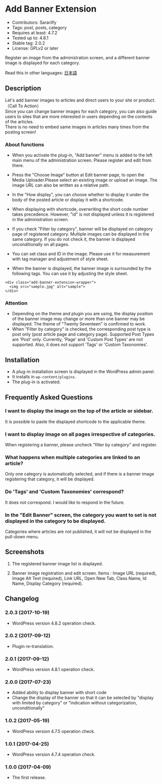 # Add Banner Extension
- Contributors: Sararilfy
- Tags: post, posts, category
- Requires at least: 4.7.2
- Tested up to: 4.8.1
- Stable tag: 2.0.2
- License: GPLv2 or later

Register an image from the administration screen, and a different banner image is displayed for each category.

Read this in other languages: <a href="./README.ja.md">日本語</a>


## Description

Let's add banner images to articles and direct users to your site or product.（Call To Action）<br>
Since you can change banner images for each category, you can also guide users to sites that are more interested in users depending on the contents of the articles.<br>
There is no need to embed same images in articles many times from the posting screen!

### About functions
* When you activate the plug-in, "Add banner" menu is added to the left main menu of the administration screen. Please register and edit from there.

* Press the "Choose Image" button at Edit banner page, to open the Media Uploader.Please select an existing image or upload an image.
The image URL can also be written as a relative path.

* In the "How display", you can choose whether to display it under the body of the posted article or display it with a shortcode.

* When displaying with shortcode, overwriting the short code number takes precedence. However, "id" is not displayed unless it is registered in the administration screen.

* If you check "Filter by category", banner will be displayed on category page of registered category. Multiple images can be displayed in the same category. If you do not check it, the banner is displayed unconditionally on all pages.

* You can set class and ID in the image. Please use it for measurement with tag manager and adjustment of style sheet.

* When the banner is displayed, the banner image is surrounded by the following tags.
You can use it by adjusting the style sheet.
```
<div class="add-banner-extension-wrapper">
  <img src="sample.jpg" alt="sample">
</div>
```

### Attention

* Depending on the theme and plugin you are using, the display position of the banner image may change or more than one banner may be displayed. The theme of "Twenty Seventeen" is confirmed to work.
* When "Filter by category" is checked, the corresponding post type is post only (post article page and category page). Supported Post Types are 'Post' only. Currently, 'Page' and 'Custom Post Types' are not supported. Also, it does not support 'Tags' or 'Custom Taxonomies'.

## Installation

* A plug-in installation screen is displayed in the WordPress admin panel.
* It installs in `wp-content/plugins`.
* The plug-in is activated.

## Frequently Asked Questions

### I want to display the image on the top of the article or sidebar. 
It is possible to paste the displayed shortcode to the applicable theme.

### I want to display image on all pages irrespective of categories.
When registering a banner, please uncheck "filter by category" and register.

### What happens when multiple categories are linked to an article? 
Only one category is automatically selected, and if there is a banner image registering that category, it will be displayed.

### Do 'Tags' and 'Custom Taxonomies' correspond? 
It does not correspond. I would like to respond in the future.

### In the "Edit Banner" screen, the category you want to set is not displayed in the category to be displayed.
Categories where articles are not published, it will not be displayed in the pull-down menu.

## Screenshots

1. The registered banner image list is displayed.

2. Banner image registration and edit screen. Items : Image URL (required), Image Alt Text (required), Link URL, Open New Tab, Class Name, Id Name, Display Category (required).

## Changelog

### 2.0.3 (2017-10-19)
* WordPress version 4.8.2 operation check.

### 2.0.2 (2017-09-12)
* Plugin re-translation.

### 2.0.1 (2017-09-12)
* WordPress version 4.8.1 operation check.

### 2.0.0 (2017-07-23)
* Added ability to display banner with short code
* Change the display of the banner so that it can be selected by "display with limited by category" or "indication without categorization, unconditionally"

### 1.0.2 (2017-05-19)
* WordPress version 4.7.5 operation check.

### 1.0.1 (2017-04-25)
* WordPress version 4.7.4 operation check.

### 1.0.0 (2017-04-09)
* The first release.